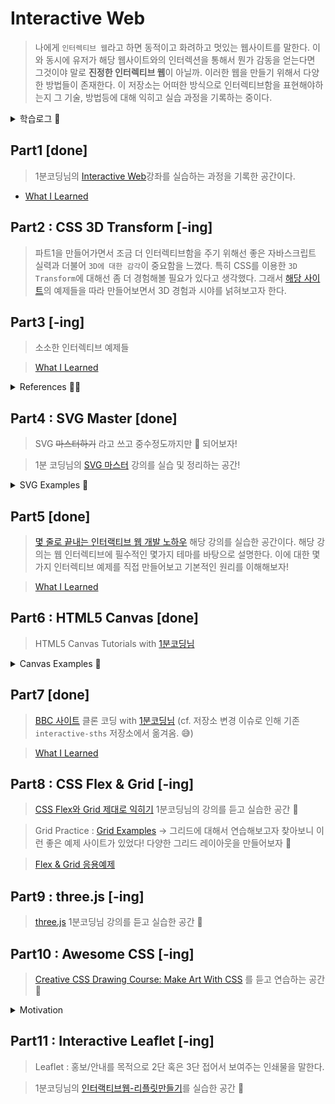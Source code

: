 # Interactive Web

> 나에게 `인터렉티브 웹`라고 하면 동적이고 화려하고 멋있는 웹사이트를 말한다. 이와 동시에 유저가 해당 웹사이트와의 인터렉션을 통해서 뭔가 감동을 얻는다면 그것이야 말로 **진정한 인터렉티브 웹**이 아닐까. 이러한 웹을 만들기 위해서 다양한 방법들이 존재한다. 이 저장소는 어떠한 방식으로 인터렉티브함을 표현해야하는지 그 기술, 방법등에 대해 익히고 실습 과정을 기록하는 중이다.

<details>
  <summary>학습로그 📖</summary>

- 2020년에 시작한 고대(?) 프로젝트로서 2021년에 여러가지 인터렉티브한 것들을 만들어보고자했으나, 생각만 하였다는...😭 2022년에는 꾸준히 업데이트를 해보고자 한다.
- SVG : 2022년 3월 말경
- Part5 : 2022년 5월
- Part6 HTML5 Canvas : 2022년 6월
- Part9 Three.js : 2022년 7~8월
- Part8 CSS Flex&Grid : 2022년 8~9월
- Part11 Interactive Leftlet : 2022년 12월

</details>

## Part1 [done]

> 1분코딩님의 [Interactive Web](https://www.inflearn.com/course/interactive_web)강좌를 실습하는 과정을 기록한 공간이다.

- [What I Learned](docs/part1.md)

## Part2 : CSS 3D Transform [-ing]

> 파트1을 만들어가면서 조금 더 인터렉티브함을 주기 위해선 좋은 자바스크립트 실력과 더불어 `3D에 대한 감각`이 중요함을 느꼈다. 특히 CSS를 이용한 `3D Transform`에 대해선 좀 더 경험해볼 필요가 있다고 생각했다. 그래서 [해당 사이트](https://3dtransforms.desandro.com/)의 예제들을 따라 만들어보면서 3D 경험과 시야를 넑혀보고자 한다.

## Part3 [-ing]

> 소소한 인터렉티브 예제들

> [What I Learned](docs/part3.md)

<details>
  <summary>References ✍🏻</summary>

- [도라에몽 눈알 돌리기](https://www.youtube.com/watch?v=55esdUIdYw0&list=PLe9WXHRkq9p3cOekkBWncPr6pNgcHq0AL&index=1)

</details>

## Part4 : SVG Master [done]

> SVG ~~마스터하기~~ 라고 쓰고 중수정도까지만 💫 되어보자!

> 1분 코딩님의 [SVG 마스터](https://www.inflearn.com/course/mastering-svg) 강의를 실습 및 정리하는 공간!

<details>
  <summary>SVG Examples 🦊 </summary>

- [Linus Torvalds Saying](https://devdemodd.github.io/svg-examples/linus-torvalds/index.html)

</details>

## Part5 [done]

> [몇 줄로 끝내는 인터랙티브 웹 개발 노하우](https://www.inflearn.com/course/%EC%9E%90%EB%B0%94%EC%8A%A4%ED%81%AC%EB%A6%BD%ED%8A%B8-%EC%9D%B8%ED%84%B0%EB%9E%99%ED%8B%B0%EB%B8%8C-%EC%9B%B9/dashboard) 해당 강의를 실습한 공간이다. 해당 강의는 웹 인터렉티브에 필수적인 몇가지 테마를 바탕으로 설명한다. 이에 대한 몇가지 인터렉티브 예제를 직접 만들어보고 기본적인 원리를 이해해보자!

> [What I Learned](docs/part5.md)

## Part6 : HTML5 Canvas [done]

> HTML5 Canvas Tutorials with [1분코딩님](https://www.youtube.com/playlist?list=PLe9WXHRkq9p2Yl0z2zskv-FhP5sinISTc)

<details>
  <summary>Canvas Examples 🚀 </summary>

- [그림판](https://devdemodd.github.io/canvas-examples/painting/index.html)
- [클릭게임](https://devdemodd.github.io/canvas-examples/click-game/index.html)
  </details>

## Part7 [done]

> [BBC 사이트](https://www.bbc.com/korean/resources/idt-48d3c9a7-4063-4289-9726-611b5ea9d7b5) 클론 코딩 with [1분코딩님](https://www.youtube.com/playlist?list=PLe9WXHRkq9p11MIiI1FnMc8aekiBShq2L) (cf. 저장소 변경 이슈로 인해 기존 `interactive-sths` 저장소에서 옮겨옴. 😅)

> [What I Learned](docs/part7.md)

## Part8 : CSS Flex & Grid [-ing]

> [CSS Flex와 Grid 제대로 익히기](https://www.inflearn.com/course/css-flex-grid-%EC%A0%9C%EB%8C%80%EB%A1%9C-%EC%9D%B5%ED%9E%88%EA%B8%B0) 1분코딩님의 강의를 듣고 실습한 공간 🤖

> Grid Practice : [Grid Examples](https://gridbyexample.com/) → 그리드에 대해서 연습해보고자 찾아보니 이런 좋은 예제 사이트가 있었다! 다양한 그리드 레이아웃을 만들어보자 🚀

> [Flex & Grid 응용예제](https://www.youtube.com/playlist?list=PLv_UUi9AVBVtJ26HDO-KJuxwzFO5LAJpN)

## Part9 : three.js [-ing]

> [three.js](https://www.inflearn.com/course/3d-%EC%9D%B8%ED%84%B0%EB%9E%99%ED%8B%B0%EB%B8%8C-%EC%9B%B9) 1분코딩님 강의를 듣고 실습한 공간 🚀

## Part10 : Awesome CSS [-ing]

> [Creative CSS Drawing Course: Make Art With CSS](https://www.udemy.com/course/creative-css-drawing-course-make-art-with-css) 를 듣고 연습하는 공간 🎨

<details>
  <summary>Motivation</summary>
  위 강의는 어떻게 보면 일반적인 CSS의 개념을 알고 실무에 CSS를 활용하는 강의와는 거리가 멀다고 생각한다. 진짜 아트를 위한 CSS이다. 하지만 한편으로 굳이? 저걸 저렇게 만들어야만 할까? 라는 생각이 들 수도 있다. 그렇다면 난 왜 이 강의를 들으면서 이런것들을 만들고자하는가?! 음...그 이유는 실무에서 CSS를 통한 표현력을 갖추기 위해서이다. ?? 아깐 실무와는 거리가 멀다며?? 들어봐라 ~ 좀! 실무에서 뭔가 내맘에 듣는 인터렉티브함을 표현하기 위해선 일반적인 CSS와 JS로는 한계가 있다. 이를 위해선 디자인적인 요소, 3D적인 요소들이 결합해야만 그럴싸한 표현력을 구현할 수 있다. 하지만 현재 우리의 실무는 이러한 요소들의 결합을 요청하기가 어려운 실정이다. 그렇다면 내가 할 수 있는 일은 가능한 CSS나 JS를 통해서 표현력을 높이는 수 밖에 없다. 굳이??!에 해당하는 작업도 필요하다면, 좀 더 그럴싸할 수 있다면, 도전해보는 수 밖에 없다고 생각한다. 그래서 지금, 롸잇나우 난 쓸데없어보일 수 있는 아아아아아~~트의 CSS 강의를 듣는 것이다!! 가자잇~🚀
</details>

## Part11 : Interactive Leaflet [-ing]

> Leaflet : 홍보/안내를 목적으로 2단 혹은 3단 접어서 보여주는 인쇄물을 말한다.

> 1분코딩님의 [인터랙티브웹-리플릿만들기](https://www.inflearn.com/course/%EC%9D%B8%ED%84%B0%EB%9E%99%ED%8B%B0%EB%B8%8C%EC%9B%B9-%EB%A6%AC%ED%94%8C%EB%A6%BF%EB%A7%8C%EB%93%A4%EA%B8%B0/)를 실습한 공간 🔖
